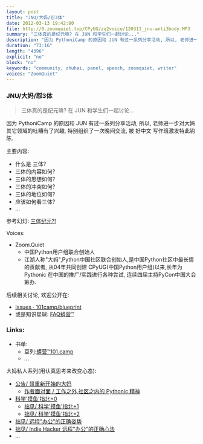 ```yaml
---
layout: post
title: "JNU/大妈/怼3体"
date: 2012-03-13 19:42:00 
file: http://0.zoomquiet.top/CPyUG/zq2voice/120313_jnu-anti3body.MP3
summary: "三体真的是纪元嘛? 在 JUN 和学生们一起讨论..."
description: "因为 PythoniCamp 的原因和 JUN 有过一系列分享活动, 所以, 老师进一步对大妈其它领域的吐糟有了兴趣, 特别组织了一次晚间交流, 被 好中文 写作班激发特此钩陈."
duration: "73:16" 
length: "4396"
explicit: "no" 
block: "no" 
keywords: "community, zhuhai, panel, speech, zoomquiet, writer"
voices: "ZoomQuiet"
---
```


### JNU/大妈/怼3体
> 三体真的是纪元嘛? 在 JUN 和学生们一起讨论...


因为 PythoniCamp 的原因和 JUN 有过一系列分享活动, 所以, 老师进一步对大妈其它领域的吐糟有了兴趣, 特别组织了一次晚间交流, 被 好中文 写作班激发特此钩陈.

主要内容:

- 什么是 三体?
- 三体的内容如何?
- 三体的思想如何?
- 三体的冲突如何?
- 三体的地位如何?
- 应该如何看三体?
- ...

参考幻灯: [三体纪元?!](http://s5.zoomquiet.top/110522-anti-3-body/index.html)


Voices:

- Zoom.Quiet
    + 中国Python用户组联合创始人
    + 江湖人称"大妈",Python中国社区联合创始人,是中国Python社区中最长情的贡献者, 从04年共同创建 CPyUG(中国Python用户组)以来,长年为 Pythonic 在中国的推广/实践进行各种尝试, 连续四届主持PyCon中国大会筹办. 


后续相关讨论, 欢迎公开在:

- [Issues · 101camp/blueprint](https://github.com/101camp/blueprint/issues) 
- 或是知识星球: [FAQ蟒营™](https://t.zsxq.com/iaIEQ3N)



### Links: 

- 书单:
    + 豆列:[蟒营™101.camp](https://www.douban.com/doulist/119293075/)
    + ...


大妈私人系列(用认真思考来改变心态):

- [公告/ 叕重新开始的大妈](https://mp.weixin.qq.com/s/N5TuRRbF485D4Q90XdDA7g)
    + [作者面对面 / 工作之外,社区之内的 Pythonic 精神](https://mp.weixin.qq.com/s/Rj3YRIpecMIsV9UzEY4_lw)
- [科学'摸鱼'指北+0](https://mp.weixin.qq.com/s/Q-keoD_3L29zKNPnwLTFXw)
    + [拙见/ 科学'摸鱼'指北+1](https://mp.weixin.qq.com/s/fnu9dtLQVc_TiShluhXccw)
    + [拙见/ 科学'摸鱼'指北+2](https://mp.weixin.qq.com/s/4NZGKhdbAaanxNKZyQR-vg)
- [拙见/ 远程"办公"的正确姿势](https://mp.weixin.qq.com/s/XzN7if9-ntvOkIbRrT4s_Q)
- [拙见/ Indie Hacker 远程"办公"的正确心法](https://mp.weixin.qq.com/s/d28HqnF5aRs0jZ4tKwSmQg)
- ... 



